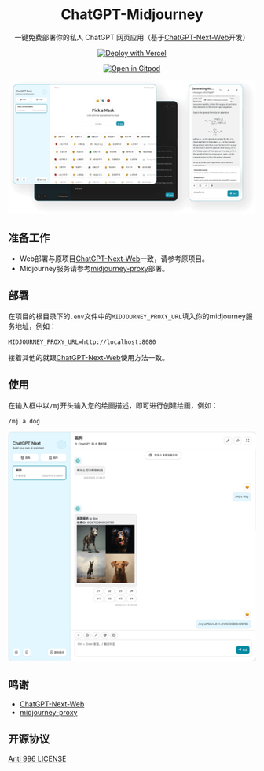 <div align="center">

<h1 align="center">ChatGPT-Midjourney</h1>

一键免费部署你的私人 ChatGPT 网页应用（基于[ChatGPT-Next-Web](https://github.com/Yidadaa/ChatGPT-Next-Web)开发）

[![Deploy with Vercel](https://vercel.com/button)](https://vercel.com/new/clone?repository-url=https%3A%2F%2Fgithub.com%2FLicoy%2FChatGPT-Midjourney&env=OPENAI_API_KEY&env=MIDJOURNEY_PROXY_URL&env=CODE&project-name=chatgpt-midjourney&repository-name=ChatGPT-Midjourney)

[![Open in Gitpod](https://gitpod.io/button/open-in-gitpod.svg)](https://gitpod.io/#https://github.com/Licoy/ChatGPT-Midjourney)

![主界面](./docs/images/cover.png)

</div>

## 准备工作
- Web部署与原项目[ChatGPT-Next-Web](https://github.com/Yidadaa/ChatGPT-Next-Web)一致，请参考原项目。
- Midjourney服务请参考[midjourney-proxy](https://github.com/novicezk/midjourney-proxy)部署。

## 部署
在项目的根目录下的`.env`文件中的`MIDJOURNEY_PROXY_URL`填入你的midjourney服务地址，例如：
```
MIDJOURNEY_PROXY_URL=http://localhost:8080
```
接着其他的就跟[ChatGPT-Next-Web](https://github.com/Yidadaa/ChatGPT-Next-Web)使用方法一致。

## 使用
在输入框中以`/mj`开头输入您的绘画描述，即可进行创建绘画，例如：
```
/mj a dog
```
![mj-1](./docs/images/mj-1.png)

## 鸣谢
- [ChatGPT-Next-Web](https://github.com/Yidadaa/ChatGPT-Next-Web)
- [midjourney-proxy](https://github.com/novicezk/midjourney-proxy)

## 开源协议
[Anti 996 LICENSE](./LICENSE)